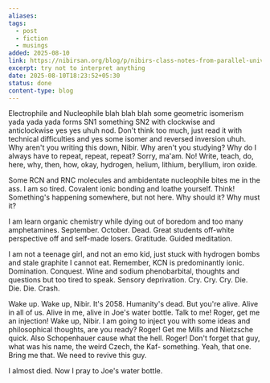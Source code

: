```yaml
---
aliases: 
tags:
  - post
  - fiction
  - musings
added: 2025-08-10
link: https://nibirsan.org/blog/p/nibirs-class-notes-from-parallel-universe
excerpt: try not to interpret anything
date: 2025-08-10T18:23:52+05:30
status: done
content-type: blog
---
```

Electrophile and Nucleophile blah blah blah some geometric isomerism yada yada yada forms SN1 something SN2 with clockwise and anticlockwise yes yes uhuh nod. Don't think too much, just read it with technical difficulties and yes some isomer and reversed inversion uhuh. Why aren't you writing this down, Nibir.  Why aren't you studying? Why do I always have to repeat, repeat, repeat? Sorry, ma'am. No! Write, teach, do, here, why, then, how, okay, hydrogen, helium, lithium, beryllium, iron oxide.

Some RCN and RNC molecules and ambidentate nucleophile bites me in the ass. I am so tired. Covalent ionic bonding and loathe yourself. Think! Something's happening somewhere, but not here. Why should it? Why must it?

I am learn organic chemistry while dying out of boredom and too many amphetamines. September. October. Dead. Great students off-white perspective off and self-made losers. Gratitude. Guided meditation.

I am not a teenage girl, and not an emo kid, just stuck with hydrogen bombs and stale graphite I cannot eat. Remember, KCN is predominantly ionic. Domination. Conquest. Wine and sodium phenobarbital, thoughts and questions but too tired to speak. Sensory deprivation. Cry. Cry. Cry. Die. Die. Die. Crash.

Wake up. Wake up, Nibir. It's 2058. Humanity's dead. But you're alive. Alive in all of us. Alive in me, alive in Joe's water bottle. Talk to me! Roger, get me an injection! Wake up, Nibir. I am going to inject you with some ideas and philosophical thoughts, are you ready? Roger! Get me Mills and Nietzsche quick. Also Schopenhauer cause what the hell. Roger! Don't forget that guy, what was his name, the weird Czech, the Kaf- something. Yeah, that one. Bring me that. We need to revive this guy.

I almost died. Now I pray to Joe's water bottle.